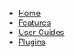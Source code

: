 - [<i class="fa fa-home ico-hd"></i> Home](/)
- [<i class="fa fa-medal ico-hd"></i> Features](/features)
- [<i class="fa fa-user ico-hd"></i> User Guides](/guides/)
- [<i class="fa fa-cloud-download-alt ico-hd"></i> Plugins](/plugins/)